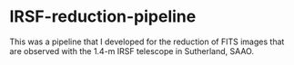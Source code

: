 # IRSF-reduction-pipeline
This was a pipeline that I developed for the reduction of FITS images that are observed with the 1.4-m IRSF telescope in Sutherland, SAAO.
